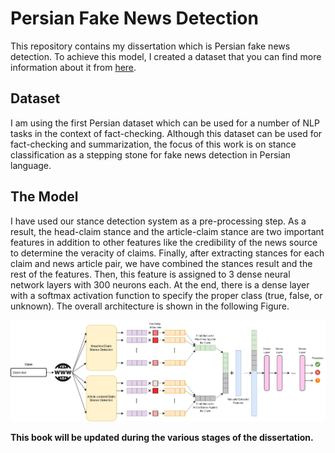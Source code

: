 # Persian Fake News Detection

This repository contains my dissertation which is Persian fake news detection. To achieve this model, I created a dataset that you can find more information about it from [here](https://github.com/Zarharan/PersianStanceDetection).

## Dataset
I am using the first Persian dataset which can be used for a number of NLP tasks in the context of fact-checking. Although this dataset can be used for fact-checking and summarization, the focus of this work is on stance classification as a stepping stone for fake news detection in Persian language.

## The Model

I have used our stance detection system as a pre-processing step. As a result, the head-claim stance and the article-claim stance are two important features in addition to other features like the credibility of the news source to determine the veracity of claims. Finally, after extracting stances for each claim and news article pair, we have combined the stances result and the rest of the features. Then, this feature is assigned to 3 dense neural network layers with 300 neurons each. At the end, there is a dense layer with a softmax activation function to specify the proper class (true, false, or unknown). The overall architecture is shown in the following Figure.

![My proposed model in order to develop fake news detection](https://github.com/Zarharan/PersianFakeNewsDetection/blob/main/Files/Model.png)

**This book will be updated during the various stages of the dissertation.**

